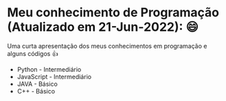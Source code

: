 # Meu conhecimento de Programação (Atualizado em 21-Jun-2022): :smile:
Uma curta apresentação dos meus conhecimentos em programação e alguns códigos ​:thumbsup:

 - Python - Intermediário
 - JavaScript - Intermediário
 - JAVA - Básico
 - C++ - Básico
